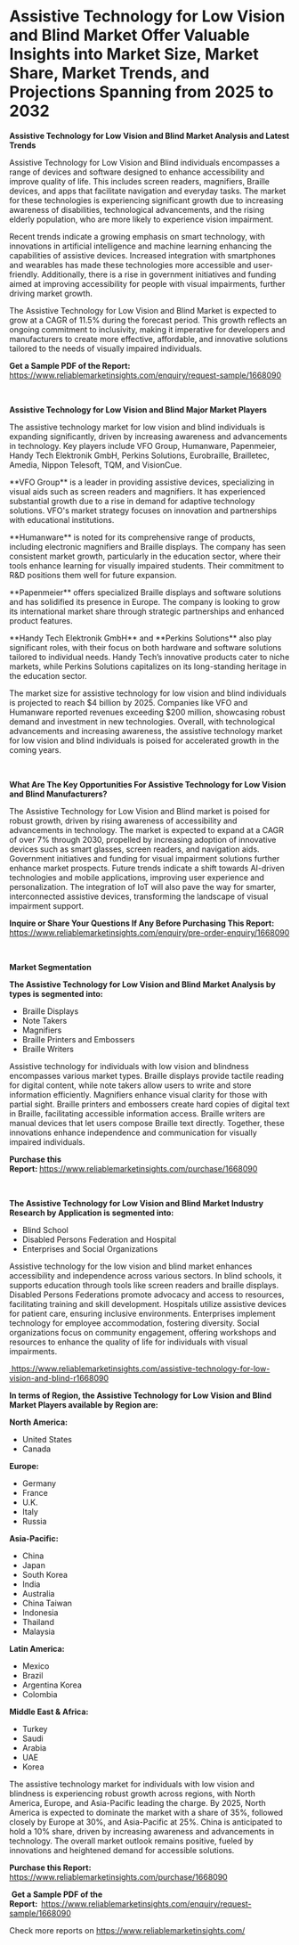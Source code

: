 <p><h1>Assistive Technology for Low Vision and Blind Market Offer Valuable Insights into Market Size, Market Share, Market Trends, and Projections Spanning from 2025 to 2032</h1></p><p><strong>Assistive Technology for Low Vision and Blind Market Analysis and Latest Trends</strong></p>
<p><p>Assistive Technology for Low Vision and Blind individuals encompasses a range of devices and software designed to enhance accessibility and improve quality of life. This includes screen readers, magnifiers, Braille devices, and apps that facilitate navigation and everyday tasks. The market for these technologies is experiencing significant growth due to increasing awareness of disabilities, technological advancements, and the rising elderly population, who are more likely to experience vision impairment.</p><p>Recent trends indicate a growing emphasis on smart technology, with innovations in artificial intelligence and machine learning enhancing the capabilities of assistive devices. Increased integration with smartphones and wearables has made these technologies more accessible and user-friendly. Additionally, there is a rise in government initiatives and funding aimed at improving accessibility for people with visual impairments, further driving market growth.</p><p>The Assistive Technology for Low Vision and Blind Market is expected to grow at a CAGR of 11.5% during the forecast period. This growth reflects an ongoing commitment to inclusivity, making it imperative for developers and manufacturers to create more effective, affordable, and innovative solutions tailored to the needs of visually impaired individuals.</p></p>
<p><strong>Get a Sample PDF of the Report:&nbsp;</strong> <a href="https://www.reliablemarketinsights.com/enquiry/request-sample/1668090?utm_campaign=3295&utm_medium=2&utm_source=Github&utm_content=ia&utm_term=08032025&utm_id=assistive-technology-for-low-vision-and-blind">https://www.reliablemarketinsights.com/enquiry/request-sample/1668090</a></p>
<p>&nbsp;</p>
<p><strong>Assistive Technology for Low Vision and Blind Major Market Players</strong></p>
<p><p>The assistive technology market for low vision and blind individuals is expanding significantly, driven by increasing awareness and advancements in technology. Key players include VFO Group, Humanware, Papenmeier, Handy Tech Elektronik GmbH, Perkins Solutions, Eurobraille, Brailletec, Amedia, Nippon Telesoft, TQM, and VisionCue.</p><p>**VFO Group** is a leader in providing assistive devices, specializing in visual aids such as screen readers and magnifiers. It has experienced substantial growth due to a rise in demand for adaptive technology solutions. VFO's market strategy focuses on innovation and partnerships with educational institutions.</p><p>**Humanware** is noted for its comprehensive range of products, including electronic magnifiers and Braille displays. The company has seen consistent market growth, particularly in the education sector, where their tools enhance learning for visually impaired students. Their commitment to R&D positions them well for future expansion.</p><p>**Papenmeier** offers specialized Braille displays and software solutions and has solidified its presence in Europe. The company is looking to grow its international market share through strategic partnerships and enhanced product features.</p><p>**Handy Tech Elektronik GmbH** and **Perkins Solutions** also play significant roles, with their focus on both hardware and software solutions tailored to individual needs. Handy Tech’s innovative products cater to niche markets, while Perkins Solutions capitalizes on its long-standing heritage in the education sector.</p><p>The market size for assistive technology for low vision and blind individuals is projected to reach $4 billion by 2025. Companies like VFO and Humanware reported revenues exceeding $200 million, showcasing robust demand and investment in new technologies. Overall, with technological advancements and increasing awareness, the assistive technology market for low vision and blind individuals is poised for accelerated growth in the coming years.</p></p>
<p>&nbsp;</p>
<p><strong>What Are The Key Opportunities For Assistive Technology for Low Vision and Blind Manufacturers?</strong></p>
<p><p>The Assistive Technology for Low Vision and Blind market is poised for robust growth, driven by rising awareness of accessibility and advancements in technology. The market is expected to expand at a CAGR of over 7% through 2030, propelled by increasing adoption of innovative devices such as smart glasses, screen readers, and navigation aids. Government initiatives and funding for visual impairment solutions further enhance market prospects. Future trends indicate a shift towards AI-driven technologies and mobile applications, improving user experience and personalization. The integration of IoT will also pave the way for smarter, interconnected assistive devices, transforming the landscape of visual impairment support.</p></p>
<p><strong>Inquire or Share Your Questions If Any Before Purchasing This Report:</strong> <a href="https://www.reliablemarketinsights.com/enquiry/pre-order-enquiry/1668090?utm_campaign=3295&utm_medium=2&utm_source=Github&utm_content=ia&utm_term=08032025&utm_id=assistive-technology-for-low-vision-and-blind">https://www.reliablemarketinsights.com/enquiry/pre-order-enquiry/1668090</a></p>
<p>&nbsp;</p>
<p><strong>Market Segmentation</strong></p>
<p><strong>The Assistive Technology for Low Vision and Blind Market Analysis by types is segmented into:</strong></p>
<p><ul><li>Braille Displays</li><li>Note Takers</li><li>Magnifiers</li><li>Braille Printers and Embossers</li><li>Braille Writers</li></ul></p>
<p><p>Assistive technology for individuals with low vision and blindness encompasses various market types. Braille displays provide tactile reading for digital content, while note takers allow users to write and store information efficiently. Magnifiers enhance visual clarity for those with partial sight. Braille printers and embossers create hard copies of digital text in Braille, facilitating accessible information access. Braille writers are manual devices that let users compose Braille text directly. Together, these innovations enhance independence and communication for visually impaired individuals.</p></p>
<p><strong>Purchase this Report:&nbsp;</strong><a href="https://www.reliablemarketinsights.com/purchase/1668090?utm_campaign=3295&utm_medium=2&utm_source=Github&utm_content=ia&utm_term=08032025&utm_id=assistive-technology-for-low-vision-and-blind">https://www.reliablemarketinsights.com/purchase/1668090</a></p>
<p>&nbsp;</p>
<p><strong>The Assistive Technology for Low Vision and Blind Market Industry Research by Application is segmented into:</strong></p>
<p><ul><li>Blind School</li><li>Disabled Persons Federation and Hospital</li><li>Enterprises and Social Organizations</li></ul></p>
<p><p>Assistive technology for the low vision and blind market enhances accessibility and independence across various sectors. In blind schools, it supports education through tools like screen readers and braille displays. Disabled Persons Federations promote advocacy and access to resources, facilitating training and skill development. Hospitals utilize assistive devices for patient care, ensuring inclusive environments. Enterprises implement technology for employee accommodation, fostering diversity. Social organizations focus on community engagement, offering workshops and resources to enhance the quality of life for individuals with visual impairments.</p></p>
<p><a href="https://www.reliablemarketinsights.com/assistive-technology-for-low-vision-and-blind-r1668090?utm_campaign=3295&utm_medium=2&utm_source=Github&utm_content=ia&utm_term=08032025&utm_id=assistive-technology-for-low-vision-and-blind">&nbsp;https://www.reliablemarketinsights.com/assistive-technology-for-low-vision-and-blind-r1668090</a></p>
<p><strong>In terms of Region, the Assistive Technology for Low Vision and Blind Market Players available by Region are:</strong></p>
<p>
    <p> <strong> North America: </strong>
        <ul>
            <li>United States</li>
            <li>Canada</li>
        </ul>
        </p> 
    <p> <strong> Europe: </strong>
        <ul>
            <li>Germany</li>
            <li>France</li>
            <li>U.K.</li>
            <li>Italy</li>
            <li>Russia</li>
        </ul>
        </p> 
    <p> <strong> Asia-Pacific: </strong>
        <ul>
            <li>China</li>
            <li>Japan</li>
            <li>South Korea</li>
            <li>India</li>
            <li>Australia</li>
            <li>China Taiwan</li>
            <li>Indonesia</li>
            <li>Thailand</li>
            <li>Malaysia</li>
        </ul>
        </p> 
    <p> <strong> Latin America: </strong>
        <ul>
            <li>Mexico</li>
            <li>Brazil</li>
            <li>Argentina Korea</li>
            <li>Colombia</li>
        </ul>
        </p> 
    <p> <strong> Middle East & Africa: </strong>
        <ul>
            <li>Turkey</li>
            <li>Saudi</li>
            <li>Arabia</li>
            <li>UAE</li>
            <li>Korea</li>
        </ul>
    </p>
    </p>
<p><p>The assistive technology market for individuals with low vision and blindness is experiencing robust growth across regions, with North America, Europe, and Asia-Pacific leading the charge. By 2025, North America is expected to dominate the market with a share of 35%, followed closely by Europe at 30%, and Asia-Pacific at 25%. China is anticipated to hold a 10% share, driven by increasing awareness and advancements in technology. The overall market outlook remains positive, fueled by innovations and heightened demand for accessible solutions.</p></p>
<p><strong>Purchase this Report: </strong><a href="https://www.reliablemarketinsights.com/purchase/1668090?utm_campaign=3295&utm_medium=2&utm_source=Github&utm_content=ia&utm_term=08032025&utm_id=assistive-technology-for-low-vision-and-blind">https://www.reliablemarketinsights.com/purchase/1668090</a></p>
<p>&nbsp;<strong>Get a Sample PDF of the Report:&nbsp;&nbsp;</strong><a href="https://www.reliablemarketinsights.com/enquiry/request-sample/1668090?utm_campaign=3295&utm_medium=2&utm_source=Github&utm_content=ia&utm_term=08032025&utm_id=assistive-technology-for-low-vision-and-blind">https://www.reliablemarketinsights.com/enquiry/request-sample/1668090</a></p>
<p><strong></strong></p>
<p>Check more reports on <a href="https://www.reliablemarketinsights.com/?utm_campaign=3295&utm_medium=2&utm_source=Github&utm_content=ia&utm_term=08032025&utm_id=assistive-technology-for-low-vision-and-blind">https://www.reliablemarketinsights.com/</a></p>